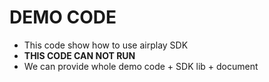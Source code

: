 # DEMO CODE   

* This code show how to use airplay SDK                      
* **THIS CODE CAN NOT RUN**                        
* We can provide whole demo code + SDK lib + document                                                                                              

 
